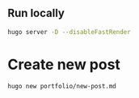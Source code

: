 ## Run locally

```sh
hugo server -D --disableFastRender
```

# Create new post

```sh
hugo new portfolio/new-post.md
```